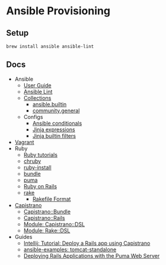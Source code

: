 # Ansible Provisioning

## Setup

```shell
brew install ansible ansible-lint
```


## Docs

- Ansible
  - [User Guide](https://docs.ansible.com/ansible/latest/user_guide/index.html#table-of-contents)
  - [Ansible Lint](https://ansible-lint.readthedocs.io/)
  - [Collections](https://docs.ansible.com/ansible/latest/collections/index.html)
    - [ansible.builtin](https://docs.ansible.com/ansible/latest/collections/ansible/builtin/index.html)
    - [community.general](https://docs.ansible.com/ansible/latest/collections/community/general/index.html)
  - Configs
    - [Ansible conditionals](https://docs.ansible.com/ansible/latest/user_guide/playbooks_conditionals.html#)
    - [Jinja expressions](https://jinja.palletsprojects.com/en/3.1.x/templates/#expressions)
    - [Jinja builtin filters](https://jinja.palletsprojects.com/en/3.1.x/templates/#builtin-filters)
- [Vagrant](https://www.vagrantup.com/docs)
- Ruby
  - [Ruby tutorials](https://www.tutorialspoint.com/ruby/index.htm)
  - [chruby](https://github.com/postmodern/chruby#readme)
  - [ruby-install](https://github.com/postmodern/ruby-install#readme)
  - [bundle](https://bundler.io/v2.3/man/bundle.1.html)
  - [puma](https://puma.io/puma/)
  - [Ruby on Rails](https://guides.rubyonrails.org/)
  - [rake](https://github.com/ruby/rake#readme)
    - [Rakefile Format](https://github.com/ruby/rake/blob/master/doc/rakefile.rdoc)
- [Capistrano](https://capistranorb.com/documentation/overview/what-is-capistrano/)
  - [Capistrano::Bundle](https://github.com/capistrano/bundler#readme)
  - [Capistrano::Rails](https://github.com/capistrano/rails#readme)
  - [Module: Capistrano::DSL](https://rubydoc.info/gems/capistrano/Capistrano/DSL)
  - [Module: Rake::DSL](https://rubydoc.info/gems/rake/13.0.6/Rake/DSL)
- Guides
  - [Intellij: Tutorial: Deploy a Rails app using Capistrano](https://www.jetbrains.com/help/ruby/capistrano.html#prerequisites)
  - [ansible-examples: tomcat-standalone](https://github.com/ansible/ansible-examples/tree/master/tomcat-standalone)
  - [Deploying Rails Applications with the Puma Web Server](https://devcenter.heroku.com/articles/deploying-rails-applications-with-the-puma-web-server)
